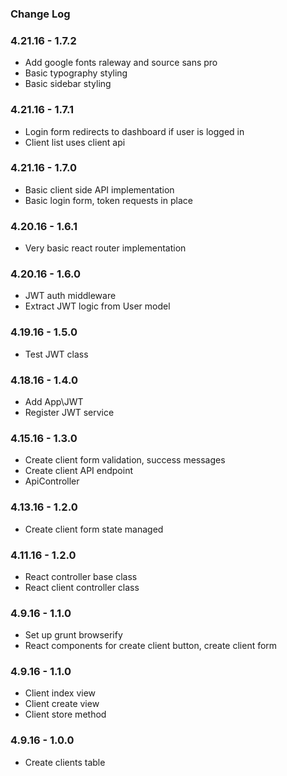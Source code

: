 ### Change Log

### 4.21.16 - 1.7.2
- Add google fonts raleway and source sans pro
- Basic typography styling
- Basic sidebar styling

### 4.21.16 - 1.7.1
- Login form redirects to dashboard if user is logged in 
- Client list uses client api 

### 4.21.16 - 1.7.0
- Basic client side API implementation
- Basic login form, token requests in place

### 4.20.16 - 1.6.1
- Very basic react router implementation 

### 4.20.16 - 1.6.0
- JWT auth middleware
- Extract JWT logic from User model 

### 4.19.16 - 1.5.0
- Test JWT class

### 4.18.16 - 1.4.0
- Add App\JWT
- Register JWT service

### 4.15.16 - 1.3.0
- Create client form validation, success messages
- Create client API endpoint
- ApiController

### 4.13.16 - 1.2.0
- Create client form state managed

### 4.11.16 - 1.2.0
- React controller base class
- React client controller class

### 4.9.16 - 1.1.0
- Set up grunt browserify
- React components for create client button, create client form

### 4.9.16 - 1.1.0
- Client index view
- Client create view
- Client store method

### 4.9.16 - 1.0.0
- Create clients table